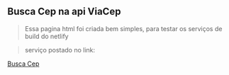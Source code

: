 ## Busca Cep na api ViaCep

>Essa pagina html foi criada bem simples, para testar os serviços de build do netlify



>serviço postado no link:

<a href="https://busca-cep.netlify.com/">Busca Cep</a>